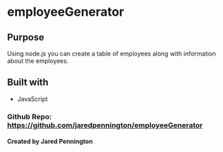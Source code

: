 # employeeGenerator

## Purpose
Using node.js you can create a table of employees along with information about the employees. 

## Built with
* JavaScript


### Github Repo: https://github.com/jaredpennington/employeeGenerator

#### Created by Jared Pennington
